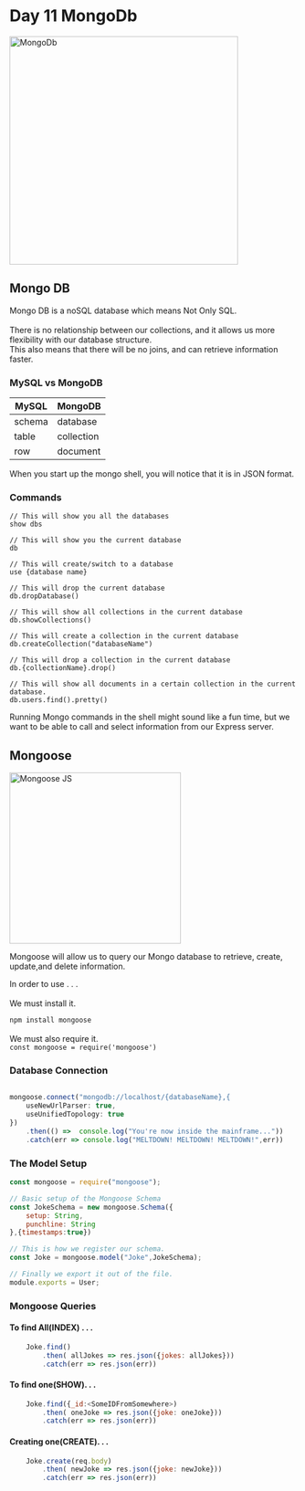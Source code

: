 # Day 11 MongoDb

<img src="https://github.com/adion81/mern-lectures/blob/master/assets/mongoDb.png" alt="MongoDb" width="400px" />

## Mongo DB
Mongo DB is a noSQL database which means Not Only SQL.<br>
<br>
There is no relationship between our collections, and it allows us more flexibility with our database structure.<br>
This also means that there will be no joins, and can retrieve information faster.

### MySQL vs MongoDB

| MySQL  | MongoDB |
|---------------------|---------------------|
| schema | database |
| table  | collection |
| row    | document |

When you start up the mongo shell, you will notice that it is in JSON format.

### Commands

```
// This will show you all the databases 
show dbs

// This will show you the current database
db

// This will create/switch to a database
use {database name}

// This will drop the current database
db.dropDatabase()

// This will show all collections in the current database
db.showCollections()

// This will create a collection in the current database
db.createCollection("databaseName")

// This will drop a collection in the current database
db.{collectionName}.drop()

// This will show all documents in a certain collection in the current database.
db.users.find().pretty()
```
Running Mongo commands in the shell might sound like a fun time, but we want to be able to call and select information from our Express server.

## Mongoose

<img src="https://i.imgflip.com/41tay2.jpg" alt="Mongoose JS" width="300px" />

Mongoose will allow us to query our Mongo database to retrieve, create, update,and delete information.

In order to use . . .<br>
<br>
We must install it.

`npm install mongoose`<br>
<br>
We must also require it.<br>
`const mongoose = require('mongoose')`

### Database Connection
```javascript

mongoose.connect("mongodb://localhost/{databaseName},{
    useNewUrlParser: true,
    useUnifiedTopology: true
})
    .then(() =>  console.log("You're now inside the mainframe..."))
    .catch(err => console.log("MELTDOWN! MELTDOWN! MELTDOWN!",err))

```

### The Model Setup

```javascript
const mongoose = require("mongoose");

// Basic setup of the Mongoose Schema
const JokeSchema = new mongoose.Schema({
    setup: String,
    punchline: String
},{timestamps:true})

// This is how we register our schema.
const Joke = mongoose.model("Joke",JokeSchema);

// Finally we export it out of the file.
module.exports = User;
```

### Mongoose Queries

#### To find All(INDEX) . . .

```javascript
    Joke.find()
        .then( allJokes => res.json({jokes: allJokes}))
        .catch(err => res.json(err))
```

#### To find one(SHOW). . . 
```javascript
    Joke.find({_id:<SomeIDFromSomewhere>)
        .then( oneJoke => res.json({joke: oneJoke}))
        .catch(err => res.json(err))
```

#### Creating one(CREATE). . . 
```javascript
    Joke.create(req.body)
        .then( newJoke => res.json({joke: newJoke}))
        .catch(err => res.json(err))
```





